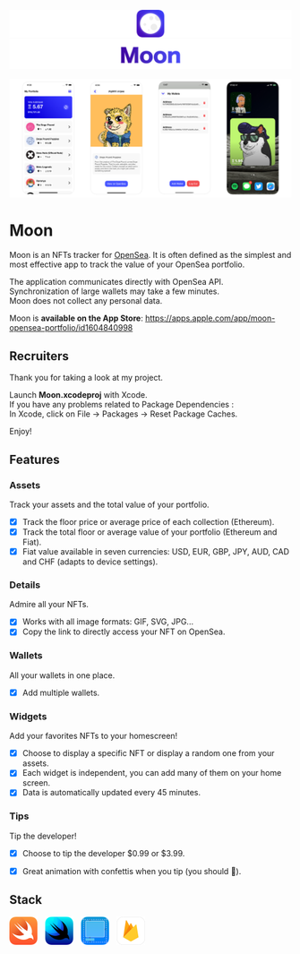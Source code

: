 ![Moon Icon](https://github.com/LudoRWA/Moon/blob/main/Images/README_Icon.png?raw=true)
![Moon Icon](https://github.com/LudoRWA/Moon/blob/main/Images/README_Title.png?raw=true)

![Moon Preview](https://github.com/LudoRWA/Moon/blob/main/Images/README_Graphic.png?raw=true)

# Moon
Moon is an NFTs tracker for [OpenSea](https://opensea.io). It is often defined as the simplest and most effective app to track the value of your OpenSea portfolio.

The application communicates directly with OpenSea API.  
Synchronization of large wallets may take a few minutes.  
Moon does not collect any personal data.

Moon is **available on the App Store**: https://apps.apple.com/app/moon-opensea-portfolio/id1604840998

## Recruiters
Thank you for taking a look at my project. 

Launch **Moon.xcodeproj** with Xcode.  
If you have any problems related to Package Dependencies :  
In Xcode, click on File -> Packages -> Reset Package Caches.  

Enjoy!


## Features
### Assets
Track your assets and the total value of your portfolio.
- [x] Track the floor price or average price of each collection (Ethereum).
- [x] Track the total floor or average value of your portfolio (Ethereum and Fiat).
- [x] Fiat value available in seven currencies: USD, EUR, GBP, JPY, AUD, CAD and CHF (adapts to device settings).

### Details
Admire all your NFTs.
- [x] Works with all image formats: GIF, SVG, JPG...
- [x] Copy the link to directly access your NFT on OpenSea.

### Wallets
All your wallets in one place.
- [x] Add multiple wallets.

### Widgets
Add your favorites NFTs to your homescreen!
- [x] Choose to display a specific NFT or display a random one from your assets.
- [x] Each widget is independent, you can add many of them on your home screen.
- [X] Data is automatically updated every 45 minutes.

### Tips
Tip the developer!
- [x] Choose to tip the developer $0.99 or $3.99.
- [x] Great animation with confettis when you tip (you should 🥸).


## Stack
<a href="https://developer.apple.com/swift/"><img src="https://github.com/sebjvidal/Popflash/blob/main/Images/Swift.png?raw=true" width="50" height="50" title="Swift"></a> <a href="https://developer.apple.com/xcode/swiftui/"><img src="https://github.com/sebjvidal/Popflash/blob/main/Images/SwiftUI.png?raw=true" width="50" height="50" title="SwiftUI"></a> <a href="https://developer.apple.com/documentation/uikit/"><img src="https://github.com/sebjvidal/Popflash/blob/main/Images/UIKit.png?raw=true" width="50" height="50" title="UIKit"></a> <a href="https://firebase.google.com"><img src="https://github.com/sebjvidal/Popflash/blob/main/Images/Firebase.png?raw=true" width="50" height="50" title="Google Firebase"></a>
